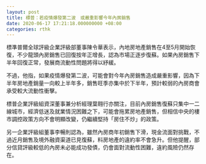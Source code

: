 ```yaml
---
layout: post
title: 標普：若疫情爆發第二波　或嚴重影響今年內房銷售
date: 2020-06-17 17:21:18.000000000 +08:00
categories: rthk
---
```


標準普爾全球評級企業評級部董事陳令華表示，內地房地產銷售在4至5月開始恢復，不少龍頭內房銷售已回復按年正增長，認為市場正逐步復蘇。如果內房銷售下半年回復正常，發展商流動性問題將得以紓緩。

不過，他指，如果疫情爆發第二波，可能會對今年內房銷售造成嚴重影響，因為下半年房地產銷量一向較上半年多，銷售旺季亦集中於下半年，預計較弱的內房商會承受較大流動性衝擊。

標普企業評級組資深董事兼分析經理葉翱行亦關注，目前內房銷售復蘇只集中一二線城市，經濟低迷及就業情況困難之下，可能會拖累房地產銷售，但相信中央的樓市調控政策方向不會明顯改變，仍繼續堅持「房住不炒」的政策。

另一企業評級組董事李暢則認為，雖然內房商年初銷售下滑，現金流面對挑戰，不過近月銷售及境外融資渠道已見復蘇，料房地產的違約率不會急升。但他提醒，部分信貸評級較低的內房未必能成功發債，仍會面對流動性困難，違約風險仍然存在。
